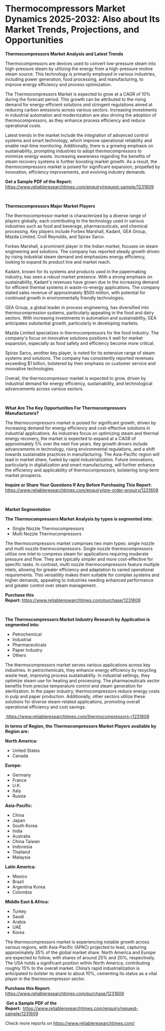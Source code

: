 <p><h1>Thermocompressors Market Dynamics 2025-2032: Also about Its Market Trends, Projections, and Opportunities</h1></p><p><strong>Thermocompressors Market Analysis and Latest Trends</strong></p>
<p><p>Thermocompressors are devices used to convert low-pressure steam into high-pressure steam by utilizing the energy from a high-pressure motive steam source. This technology is primarily employed in various industries, including power generation, food processing, and manufacturing, to improve energy efficiency and process optimization.</p><p>The Thermocompressors Market is expected to grow at a CAGR of 10% during the forecast period. This growth can be attributed to the rising demand for energy-efficient solutions and stringent regulations aimed at reducing carbon emissions across various sectors. Increasing investments in industrial automation and modernization are also driving the adoption of thermocompressors, as they enhance process efficiency and reduce operational costs.</p><p>Latest trends in the market include the integration of advanced control systems and smart technology, which improve operational reliability and enable real-time monitoring. Additionally, there is a growing emphasis on sustainability, prompting industries to adopt thermocompressors to minimize energy waste. Increasing awareness regarding the benefits of steam recovery systems is further boosting market growth. As a result, the thermocompressors market is poised for significant expansion, propelled by innovation, efficiency improvements, and evolving industry demands.</p></p>
<p><strong>Get a Sample PDF of the Report:&nbsp;</strong> <a href="https://www.reliableresearchtimes.com/enquiry/request-sample/1231609?utm_campaign=3067&utm_medium=2&utm_source=Github&utm_content=ia&utm_term=11042025&utm_id=thermocompressors">https://www.reliableresearchtimes.com/enquiry/request-sample/1231609</a></p>
<p>&nbsp;</p>
<p><strong>Thermocompressors Major Market Players</strong></p>
<p><p>The thermocompressor market is characterized by a diverse range of players globally, each contributing to the technology used in various industries such as food and beverage, pharmaceuticals, and chemical processing. Key players include Forbes Marshall, Kadant, GEA Group, Mazda Limited, Croll Reynolds, and Spirax Sarco. </p><p>Forbes Marshall, a prominent player in the Indian market, focuses on steam engineering and solutions. The company has reported steady growth driven by rising industrial steam demand and emphasizes energy efficiency, looking to expand its product line and market reach.</p><p>Kadant, known for its systems and products used in the papermaking industry, has seen a robust market presence. With a strong emphasis on sustainability, Kadant's revenues have grown due to the increasing demand for efficient thermal systems in waste-to-energy applications. The company stated sales revenue of approximately $500 million, with potential for continued growth in environmentally friendly technologies.</p><p>GEA Group, a global leader in process engineering, has diversified into thermocompression systems, particularly appealing in the food and dairy sectors. With increasing investments in automation and sustainability, GEA anticipates substantial growth, particularly in developing markets.</p><p>Mazda Limited specializes in thermocompressors for the food industry. The company's focus on innovative solutions positions it well for market expansion, especially as food safety and efficiency become more critical.</p><p>Spirax Sarco, another key player, is noted for its extensive range of steam systems and solutions. The company has consistently reported revenues exceeding $1 billion, bolstered by their emphasis on customer service and innovative technologies.</p><p>Overall, the thermocompressor market is expected to grow, driven by industrial demand for energy efficiency, sustainability, and technological advancements across various sectors.</p></p>
<p>&nbsp;</p>
<p><strong>What Are The Key Opportunities For Thermocompressors Manufacturers?</strong></p>
<p><p>The thermocompressors market is poised for significant growth, driven by increasing demand for energy efficiency and cost-effective solutions in industrial applications. As industries focus on optimizing steam and thermal energy recovery, the market is expected to expand at a CAGR of approximately 5% over the next five years. Key growth drivers include advancements in technology, rising environmental regulations, and a shift towards sustainable practices in manufacturing. The Asia-Pacific region will lead in market share, fueled by rapid industrialization. Future innovations, particularly in digitalization and smart manufacturing, will further enhance the efficiency and applicability of thermocompressors, bolstering long-term market prospects.</p></p>
<p><strong>Inquire or Share Your Questions If Any Before Purchasing This Report:</strong> <a href="https://www.reliableresearchtimes.com/enquiry/pre-order-enquiry/1231609?utm_campaign=3067&utm_medium=2&utm_source=Github&utm_content=ia&utm_term=11042025&utm_id=thermocompressors">https://www.reliableresearchtimes.com/enquiry/pre-order-enquiry/1231609</a></p>
<p>&nbsp;</p>
<p><strong>Market Segmentation</strong></p>
<p><strong>The Thermocompressors Market Analysis by types is segmented into:</strong></p>
<p><ul><li>Single Nozzle Thermocompressors</li><li>Multi Nozzle Thermocompressors</li></ul></p>
<p><p>The thermocompressors market comprises two main types: single nozzle and multi nozzle thermocompressors. Single nozzle thermocompressors utilize one inlet to compress steam for applications requiring moderate pressure and flow. They are typically simpler and more cost-effective for specific tasks. In contrast, multi nozzle thermocompressors feature multiple inlets, allowing for greater efficiency and adaptation to varied operational requirements. This versatility makes them suitable for complex systems and higher demands, appealing to industries needing enhanced performance and greater control over steam management.</p></p>
<p><strong>Purchase this Report:&nbsp;</strong><a href="https://www.reliableresearchtimes.com/purchase/1231609?utm_campaign=3067&utm_medium=2&utm_source=Github&utm_content=ia&utm_term=11042025&utm_id=thermocompressors">https://www.reliableresearchtimes.com/purchase/1231609</a></p>
<p>&nbsp;</p>
<p><strong>The Thermocompressors Market Industry Research by Application is segmented into:</strong></p>
<p><ul><li>Petrochemical</li><li>Industrial</li><li>Pharmaceuticals</li><li>Paper Industry</li><li>Others</li></ul></p>
<p><p>The thermocompressors market serves various applications across key industries. In petrochemicals, they enhance energy efficiency by recycling waste heat, improving process sustainability. In industrial settings, they optimize steam use for heating and processing. The pharmaceuticals sector benefits from precise temperature control and steam generation for sterilization. In the paper industry, thermocompressors reduce energy costs in pulp and paper production. Additionally, other sectors utilize these solutions for diverse steam-related applications, promoting overall operational efficiency and cost savings.</p></p>
<p><a href="https://www.reliableresearchtimes.com/thermocompressors-r1231609?utm_campaign=3067&utm_medium=2&utm_source=Github&utm_content=ia&utm_term=11042025&utm_id=thermocompressors">&nbsp;https://www.reliableresearchtimes.com/thermocompressors-r1231609</a></p>
<p><strong>In terms of Region, the Thermocompressors Market Players available by Region are:</strong></p>
<p>
    <p> <strong> North America: </strong>
        <ul>
            <li>United States</li>
            <li>Canada</li>
        </ul>
        </p> 
    <p> <strong> Europe: </strong>
        <ul>
            <li>Germany</li>
            <li>France</li>
            <li>U.K.</li>
            <li>Italy</li>
            <li>Russia</li>
        </ul>
        </p> 
    <p> <strong> Asia-Pacific: </strong>
        <ul>
            <li>China</li>
            <li>Japan</li>
            <li>South Korea</li>
            <li>India</li>
            <li>Australia</li>
            <li>China Taiwan</li>
            <li>Indonesia</li>
            <li>Thailand</li>
            <li>Malaysia</li>
        </ul>
        </p> 
    <p> <strong> Latin America: </strong>
        <ul>
            <li>Mexico</li>
            <li>Brazil</li>
            <li>Argentina Korea</li>
            <li>Colombia</li>
        </ul>
        </p> 
    <p> <strong> Middle East & Africa: </strong>
        <ul>
            <li>Turkey</li>
            <li>Saudi</li>
            <li>Arabia</li>
            <li>UAE</li>
            <li>Korea</li>
        </ul>
    </p>
    </p>
<p><p>The thermocompressors market is experiencing notable growth across various regions, with Asia-Pacific (APAC) projected to lead, capturing approximately 35% of the global market share. North America and Europe are expected to follow, with shares of around 25% and 20%, respectively. The USA holds a significant position within North America, contributing roughly 15% to the overall market. China’s rapid industrialization is anticipated to bolster its share to about 10%, cementing its status as a vital player in the thermocompressor sector.</p></p>
<p><strong>Purchase this Report: </strong><a href="https://www.reliableresearchtimes.com/purchase/1231609?utm_campaign=3067&utm_medium=2&utm_source=Github&utm_content=ia&utm_term=11042025&utm_id=thermocompressors">https://www.reliableresearchtimes.com/purchase/1231609</a></p>
<p>&nbsp;<strong>Get a Sample PDF of the Report:&nbsp;&nbsp;</strong><a href="https://www.reliableresearchtimes.com/enquiry/request-sample/1231609?utm_campaign=3067&utm_medium=2&utm_source=Github&utm_content=ia&utm_term=11042025&utm_id=thermocompressors">https://www.reliableresearchtimes.com/enquiry/request-sample/1231609</a></p>
<p><strong></strong></p>
<p>Check more reports on <a href="https://www.reliableresearchtimes.com/?utm_campaign=3067&utm_medium=2&utm_source=Github&utm_content=ia&utm_term=11042025&utm_id=thermocompressors">https://www.reliableresearchtimes.com/</a></p>